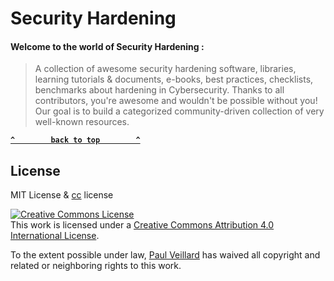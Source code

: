 # Security Hardening

#### Welcome to the world of Security Hardening :
> A collection of awesome security hardening software, libraries, learning tutorials & documents, e-books, best practices, checklists, benchmarks about hardening in Cybersecurity.
> Thanks to all contributors, you're awesome and wouldn't be possible without you! Our goal is to build a categorized community-driven collection of very well-known resources.


**[`^        back to top        ^`](#)**

## License
MIT License & [cc](https://creativecommons.org/licenses/by/4.0/) license

<a rel="license" href="http://creativecommons.org/licenses/by/4.0/"><img alt="Creative Commons License" style="border-width:0" src="https://i.creativecommons.org/l/by/4.0/88x31.png" /></a><br />This work is licensed under a <a rel="license" href="http://creativecommons.org/licenses/by/4.0/">Creative Commons Attribution 4.0 International License</a>.

To the extent possible under law, [Paul Veillard](https://github.com/paulveillard/) has waived all copyright and related or neighboring rights to this work.
